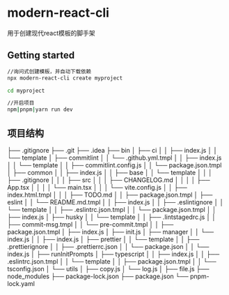 # modern-react-cli
用于创建现代react模板的脚手架
## Getting started
```bash
//询问式创建模板，并自动下载依赖
npx modern-react-cli create myproject

cd myproject

//开启项目
npm|pnpm|yarn run dev
```
## 项目结构
├── .gitignore
├── .git
├── .idea
├── bin
│   ├── ci
│   │   ├── index.js
│   │   └── template
│   ├── commitlint
│   │       └── .github.yml.tmpl
│   │   ├── index.js
│   │   └── template
│   │       ├── commitlint.config.js
│   │       └── package.json.tmpl
│   ├── common
│   │   ├── index.js
│   │       ├── base
│   │   └── template
│   │       │   ├── .gitignore
│   │       │   ├── src
│   │       │   ├── CHANGELOG.md
│   │       │   │   ├── App.tsx
│   │       │   │   └── main.tsx
│   │       │   └── vite.config.js
│   │       ├── index.html.tmpl
│   │       │   ├── TODO.md
│   │       ├── package.json.tmpl
│   ├── eslint
│   │       └── README.md.tmpl
│   │   ├── index.js
│   │       ├── .eslintignore
│   │   └── template
│   │       ├── .eslintrc.json.tmpl
│   │       └── package.json.tmpl
│   │   ├── index.js
│   ├── husky
│   │   └── template
│   │       ├── .lintstagedrc.js
│   │       ├── commit-msg.tmpl
│   │       └── pre-commit.tmpl
│   │       ├── package.json.tmpl
│   ├── index.js
│   ├── init.js
│   ├── manager
│   │   └── index.js
│   │   ├── index.js
│   ├── prettier
│   │   └── template
│   │       ├── .prettierignore
│   │       ├── .prettierrc.json
│   │       └── package.json
│   │   └── index.js
│   ├── runInitPrompts
│   ├── typescript
│   │   ├── index.js
│   │       ├── .eslintrc.json.tmpl
│   │   └── template
│   │       ├── package.json.tmpl
│   │       └── tsconfig.json
│   └── utils
│       ├── copy.js
│       └── log.js
│       ├── file.js
├── node_modules
├── package-lock.json
├── package.json
└── pnpm-lock.yaml
